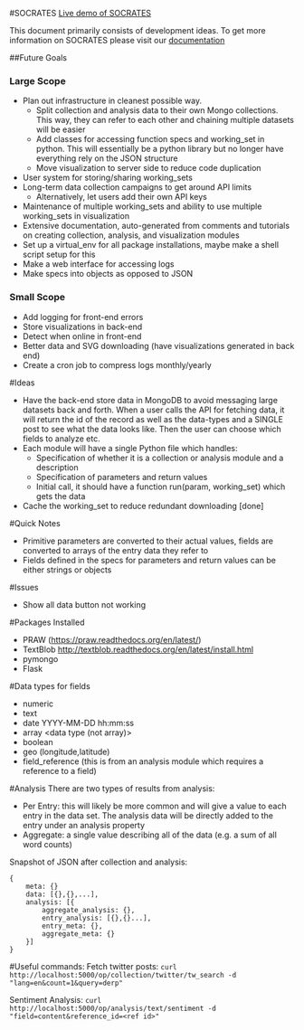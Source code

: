 #SOCRATES
[Live demo of SOCRATES](http://peopleanalytics.org/socrates/)

This document primarily consists of development ideas. To get more information on SOCRATES please visit our [documentation](http://peopleanalytics.org/socrates/docs/)

##Future Goals
### Large Scope
- Plan out infrastructure in cleanest possible way.
	+ Split collection and analysis data to their own Mongo collections. This way, they can refer to each other and chaining multiple datasets will be easier
	+ Add classes for accessing function specs and working_set in python. This will essentially be a python library but no longer have everything rely on the JSON structure
	+ Move visualization to server side to reduce code duplication
- User system for storing/sharing working\_sets
- Long-term data collection campaigns to get around API limits
	- Alternatively, let users add their own API keys
- Maintenance of multiple working\_sets and ability to use multiple working\_sets in visualization
- Extensive documentation, auto-generated from comments and tutorials on creating collection, analysis, and visualization modules
- Set up a virtual\_env for all package installations, maybe make a shell script setup for this
- Make a web interface for accessing logs
- Make specs into objects as opposed to JSON

### Small Scope
- Add logging for front-end errors
- Store visualizations in back-end
- Detect when online in front-end
- Better data and SVG downloading (have visualizations generated in back end)
- Create a cron job to compress logs monthly/yearly

#Ideas
- Have the back-end store data in MongoDB to avoid messaging large datasets back and forth. When a user calls the API for fetching data, it will return the id of the record as well as the data-types and a SINGLE post to see what the data looks like. Then the user can choose which fields to analyze etc.
- Each module will have a single Python file which handles:
	- Specification of whether it is a collection or analysis module and a description
	- Specification of parameters and return values
	- Initial call, it should have a function run(param, working_set) which gets the data
- Cache the working\_set to reduce redundant downloading [done]

#Quick Notes
- Primitive parameters are converted to their actual values, fields are converted to arrays of the entry data they refer to
- Fields defined in the specs for parameters and return values can be either strings or objects

#Issues
- Show all data button not working

#Packages Installed
- PRAW (https://praw.readthedocs.org/en/latest/)
- TextBlob http://textblob.readthedocs.org/en/latest/install.html
- pymongo
- Flask

#Data types for fields
- numeric
- text
- date YYYY-MM-DD hh:mm:ss
- array <data type (not array)>
- boolean
- geo (longitude,latitude)
- field\_reference <data type> (this is from an analysis module which requires a reference to a field)



#Analysis
There are two types of results from analysis:
- Per Entry: this will likely be more common and will give a value to each entry in the data set. The analysis data will be directly added to the entry under an analysis property
- Aggregate: a single value describing all of the data (e.g. a sum of all word counts)


Snapshot of JSON after collection and analysis:
```
{
	meta: {}
	data: [{},{},...],
	analysis: [{
		aggregate_analysis: {},
		entry_analysis: [{},{}...],
		entry_meta: {},
		aggregate_meta: {}
	}]
}
```

#Useful commands:
Fetch twitter posts:
```curl http://localhost:5000/op/collection/twitter/tw_search -d "lang=en&count=1&query=derp"```

Sentiment Analysis:
```curl http://localhost:5000/op/analysis/text/sentiment -d "field=content&reference_id=<ref id>"```